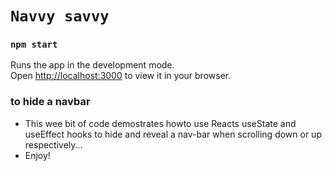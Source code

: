 # `Navvy savvy`

### `npm start`

Runs the app in the development mode.\
Open [http://localhost:3000](http://localhost:3000) to view it in your browser.

### to hide a navbar

- This wee bit of code demostrates howto use Reacts useState and useEffect hooks to hide and reveal a nav-bar when scrolling down or up respectively...
- Enjoy!

